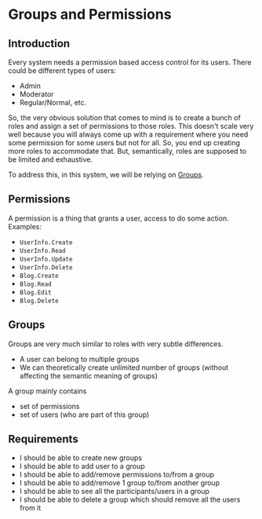 # Groups and Permissions

## Introduction

Every system needs a permission based access control for its users. There could be different types of users:

- Admin
- Moderator
- Regular/Normal, etc.

So, the very obvious solution that comes to mind is to create a bunch of roles and assign a set of permissions to those
roles. This doesn't scale very well because you will always come up with a requirement where you need some permission
for some users but not for all. So, you end up creating more roles to accommodate that. But, semantically, roles are
supposed to be limited and exhaustive.

To address this, in this system, we will be relying on [Groups](#groups).

## Permissions

A permission is a thing that grants a user, access to do some action. Examples:

- `UserInfo.Create`
- `UserInfo.Read`
- `UserInfo.Update`
- `UserInfo.Delete`
- `Blog.Create`
- `Blog.Read`
- `Blog.Edit`
- `Blog.Delete`

## Groups

Groups are very much similar to roles with very subtle differences.

- A user can belong to multiple groups
- We can theoretically create unlimited number of groups (without affecting the semantic meaning of groups)

A group mainly contains

- set of permissions
- set of users (who are part of this group)

## Requirements

- I should be able to create new groups
- I should be able to add user to a group
- I should be able to add/remove permissions to/from a group
- I should be able to add/remove 1 group to/from another group
- I should be able to see all the participants/users in a group
- I should be able to delete a group which should remove all the users from it

